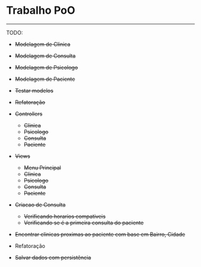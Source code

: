 # Trabalho PoO
---------

TODO:
* ~~Modelagem de Clinica~~
* ~~Modelagem de Consulta~~
* ~~Modelagem de Psicologo~~
* ~~Modelagem de Paciente~~
* ~~Testar modelos~~
* ~~Refatoração~~
* ~~Controllers~~
    * ~~Clinica~~
    * ~~Psicologo~~
    * ~~Consulta~~
    * ~~Paciente~~
* ~~Views~~
    * ~~Menu Principal~~
    * ~~Clinica~~
    * ~~Psicologo~~
    * ~~Consulta~~
    * ~~Paciente~~
* ~~Criacao de Consulta~~
    * ~~Verificando horarios compativeis~~
    * ~~Verificando se é a primeira consulta do paciente~~
    
* ~~Encontrar clinicas proximas ao paciente com base em Bairro, Cidade~~
* Refatoração
* ~~Salvar dados com persistência~~

